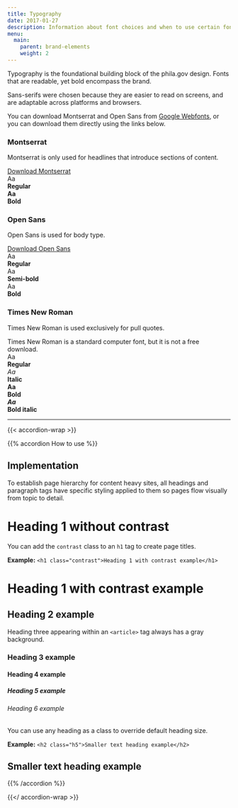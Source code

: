 ```yaml
---
title: Typography
date: 2017-01-27
description: Information about font choices and when to use certain fonts.
menu:
  main:
    parent: brand-elements
    weight: 2
---
```

Typography is the foundational building block of the phila.gov design. Fonts that are readable, yet bold encompass the brand.

Sans-serifs were chosen because they are easier to read on screens, and are adaptable across platforms and browsers.

You can download Montserrat and Open Sans from <a href="https://fonts.google.com/" class="external">Google Webfonts</a>, or you can download them directly using the links below.

<h3 class="h6">Montserrat</h3>
<p>Montserrat is only used for headlines that introduce sections of content.</p>
<div class="row mbl">
  <div class="medium-12 columns">
  <a href="/fonts/montserrat.zip" class="button icon">
    <div class="valign">
      <i class="fas fa-download valign-cell"></i>
      <div class="button-label valign-cell">Download Montserrat</div>
    </div>
  </a>
  </div>
</div>
<div class="row mbxl equal-height">
  <div class="medium-5 columns">
    <div class="sg-swatch sg-swatch--text">
      <div class="sg-swatch--top bg-white bdr-sidewalk sg-font-montserrat">
      Aa
      </div>
      <div class="sg-swatch--bottom equal">
        <b>Regular</b>
      </div>
    </div>
  </div>
  <div class="medium-5 columns end">
    <div class="sg-swatch sg-swatch--text">
      <div class="sg-swatch--top bg-white bdr-sidewalk sg-font-montserrat">
      <b>Aa</b>
      </div>
      <div class="sg-swatch--bottom equal">
        <b>Bold</b>
      </div>
    </div>
  </div>
</div>
<h3 class="h6">Open Sans</h3>
<p>Open Sans is used for body type.</p>
<div class="row mbl">
  <div class="medium-11 columns">
  <a href="/fonts/open_sans.zip" class="button icon">
    <div class="valign">
      <i class="fas fa-download valign-cell"></i>
      <div class="button-label valign-cell">Download Open Sans</div>
    </div>
  </a>
  </div>
</div>
<div class="row mbxl equal-height">
  <div class="medium-5 columns">
    <div class="sg-swatch sg-swatch--text">
      <div class="sg-swatch--top bg-white bdr-sidewalk sg-font-open-sans">
      Aa
      </div>
      <div class="sg-swatch--bottom equal">
        <b>Regular</b>
      </div>
    </div>
  </div>
  <div class="medium-5 columns end">
    <div class="sg-swatch sg-swatch--text">
      <div class="sg-swatch--top bg-white bdr-sidewalk sg-font-open-sans-semi">
      Aa
      </div>
      <div class="sg-swatch--bottom equal">
        <b>Semi-bold</b>
      </div>
    </div>
  </div>
  <div class="medium-5 columns end">
    <div class="sg-swatch sg-swatch--text">
      <div class="sg-swatch--top bg-white bdr-sidewalk sg-font-open-sans-bold">
      Aa
      </div>
      <div class="sg-swatch--bottom equal">
        <b>Bold</b>
      </div>
    </div>
  </div>
</div>

<h3 class="h6">Times New Roman</h3>
<p>Times New Roman is used exclusively for pull quotes.</p>
<div class="callout mbl"> Times New Roman is a standard computer font, but it is not a free download.
</div>
<div class="row mbxl equal-height">
  <div class="medium-5 columns">
    <div class="sg-swatch sg-swatch--text">
      <div class="sg-swatch--top bg-white bdr-sidewalk sg-font-times">
      Aa
      </div>
      <div class="sg-swatch--bottom equal">
        <b>Regular</b>
      </div>
    </div>
  </div>
  <div class="medium-5 columns end">
    <div class="sg-swatch sg-swatch--text">
      <div class="sg-swatch--top bg-white bdr-sidewalk sg-font-times">
      <i>Aa</i>
      </div>
      <div class="sg-swatch--bottom equal">
        <b>Italic</b>
      </div>
    </div>
  </div>
  <div class="medium-5 columns end">
    <div class="sg-swatch sg-swatch--text">
      <div class="sg-swatch--top bg-white bdr-sidewalk sg-font-times">
      <b>Aa</b>
      </div>
      <div class="sg-swatch--bottom equal">
        <b>Bold</b>
      </div>
    </div>
  </div>
  <div class="medium-5 columns end">
    <div class="sg-swatch sg-swatch--text">
      <div class="sg-swatch--top bg-white bdr-sidewalk sg-font-times">
      <b><i>Aa</i></b>
      </div>
      <div class="sg-swatch--bottom equal">
        <b>Bold italic</b>
      </div>
    </div>
  </div>
</div>

---

{{< accordion-wrap >}}

{{% accordion How to use %}}
## Implementation

To establish page hierarchy for content heavy sites, all headings and paragraph tags have specific styling applied to them so pages flow visually from topic to detail.

<h1>Heading 1 without contrast</h1>

You can add the `contrast` class to an `h1` tag to create page titles.  

**Example:** `<h1 class="contrast">Heading 1 with contrast example</h1>`

<h1 class="contrast">Heading 1 with contrast example</h1>

<h2>Heading 2 example</h2>

Heading three appearing within an `<article>` tag always has a gray background.

<h3>Heading 3 example</h3>
<h4>Heading 4 example</h4>
<h5>Heading 5 example</h5>
<h6>Heading 6 example</h6>

You can use any heading as a class to override default heading size.  

**Example:** `<h2 class="h5">Smaller text heading example</h2>`
<h2 class="h5">Smaller text heading example</h2>

{{% /accordion %}}

{{</ accordion-wrap >}}
